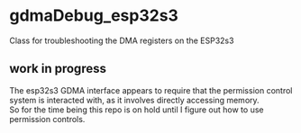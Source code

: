 # gdmaDebug_esp32s3
Class for troubleshooting the DMA registers on the ESP32s3

## work in progress
The esp32s3 GDMA interface appears to require that the permission control system is interacted with, as it involves directly accessing memory.<br>
So for the time being this repo is on hold until I figure out how to use permission controls.
